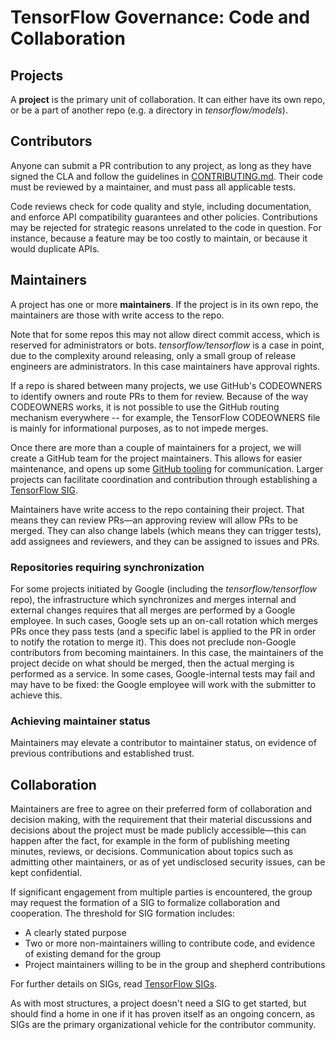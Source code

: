 # TensorFlow Governance: Code and Collaboration

## Projects

A **project** is the primary unit of collaboration. It can either have its own repo,
or be a part of another repo (e.g. a directory in _tensorflow/models_).


## Contributors

Anyone can submit a PR contribution to any project, as long as they have signed
the CLA and follow the guidelines in
[CONTRIBUTING.md](https://github.com/tensorflow/tensorflow/blob/master/CONTRIBUTING.md).
Their code must be reviewed by a maintainer, and must pass all applicable tests.

Code reviews check for code quality and style, including documentation, and
enforce API compatibility guarantees and other policies. Contributions may be
rejected for strategic reasons unrelated to the code in question. For instance,
because a feature may be too costly to maintain, or because it would duplicate
APIs.

## Maintainers

A project has one or more **maintainers**. If the project is in its own repo, the
maintainers are those with write access to the repo. 

Note that for some repos this may not allow direct commit access, which is
reserved for administrators or bots. *tensorflow/tensorflow* is a case in point,
due to the complexity around releasing, only a small group of release engineers
are administrators. In this case maintainers have approval rights.

If a repo is shared between many projects, we use GitHub's CODEOWNERS to
identify owners and route PRs to them for review. Because of the way CODEOWNERS
works, it is not possible to use the GitHub routing mechanism everywhere -- for
example, the TensorFlow CODEOWNERS file is mainly for informational purposes, as
to not impede merges.

Once there are more than a couple of maintainers for a project, we will create a
GitHub team for the project maintainers. This allows for easier maintenance, and
opens up some [GitHub
tooling](https://help.github.com/articles/about-team-discussions/) for
communication. Larger projects can facilitate coordination and contribution
through establishing a
[TensorFlow SIG](SIGS.md).

Maintainers have write access to the repo containing their project. That means
they can review PRs—an approving review will allow PRs to be merged. They can
also change labels (which means they can trigger tests), add assignees and
reviewers, and they can be assigned to issues and PRs.

### Repositories requiring synchronization

For some projects initiated by Google (including the _tensorflow/tensorflow_
repo), the infrastructure which synchronizes and merges internal and external
changes requires that all merges are performed by a Google employee. In such
cases, Google sets up an on-call rotation which merges PRs once they pass tests
(and a specific label is applied to the PR in order to notify the rotation to
merge it). This does not preclude non-Google contributors from becoming
maintainers. In this case, the maintainers of the project decide on what should
be merged, then the actual merging is performed as a service. In some cases,
Google-internal tests may fail and may have to be fixed: the Google employee
will work with the submitter to achieve this.


### Achieving maintainer status

Maintainers may elevate a contributor to maintainer status, on evidence of
previous contributions and established trust.

## Collaboration

Maintainers are free to agree on their preferred form of collaboration and
decision making, with the requirement that their material discussions and
decisions about the project must be made publicly accessible—this can happen
after the fact, for example in the form of publishing meeting minutes, reviews,
or decisions. Communication about topics such as admitting other maintainers, or
as of yet undisclosed security issues, can be kept confidential.

If significant engagement from multiple parties is encountered, the group may
request the formation of a SIG to formalize collaboration and cooperation. The
threshold for SIG formation includes:

*   A clearly stated purpose
*   Two or more non-maintainers willing to contribute code, and evidence of
    existing demand for the group
*   Project maintainers willing to be in the group and shepherd contributions

For further details on SIGs, read [TensorFlow SIGs](SIGS.md).

As with most structures, a project doesn't need a SIG to get started, but should
find a home in one if it has proven itself as an ongoing concern, as SIGs are
the primary organizational vehicle for the contributor community.
